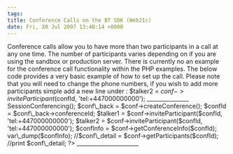```yaml
---
tags: 
title: Conference Calls on the BT SDK (Web21c)
date: Fri, 20 Jul 2007 13:40:14 +0000
---
```

Conference calls allow you to have more than two participants in a call at any one time. The number of participants varies depending on if you are using the sandbox or production server. There is currently no an example for the conference call functionality within the PHP examples. The below code provides a very basic example of how to set up the call. Please note that you will need to change the phone numbers, if you wish to add more participants simple add a new line under : $talker2 = $conf->inviteParticipant($confId, 'tel:+447000000000'); \_\_\_\_\_\_\_\_\_\_\_\_\_\_\_ <?php require\_once(dirname(\_\_FILE\_\_) . '/../../web21c.php'); require\_once(dirname(\_\_FILE\_\_) . '/../common.php'); $web21c = new Web21c($applicationName, $environment); $conf = $web21c->SessionConferencing(); $conf\_back = $conf->createConference(); $confId = $conf\_back->conferenceId; $talker1 = $conf->inviteParticipant($confId, 'tel:+447000000000'); $talker2 = $conf->inviteParticipant($confId, 'tel:+447000000000'); $confInfo = $conf->getConferenceInfo($confId); var\_dump($confInfo); //$conf\_detail = $conf->getParticipants($confId); //print $conf\_detail; ?> \_\_\_\_\_\_\_\_\_\_\_\_\_\_\_\_\_\_\_\_\_\_

